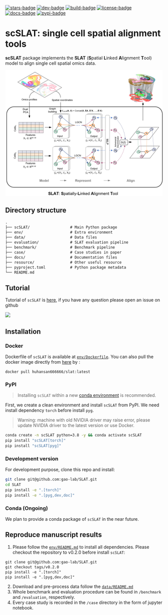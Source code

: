 [![stars-badge](https://img.shields.io/github/stars/gao-lab/SLAT?logo=GitHub&color=yellow)](https://github.com/gao-lab/SLAT/stargazers)
[![dev-badge](https://img.shields.io/endpoint?url=https://gist.githubusercontent.com/xiachenrui/bc835db052fde5bd731a09270b42006c/raw/slat_version.json)](https://gist.github.com/xiachenrui/bc835db052fde5bd731a09270b42006c)
[![build-badge](https://github.com/gao-lab/SLAT/actions/workflows/build.yml/badge.svg)](https://github.com/gao-lab/SLAT/actions/workflows/build.yml)
[![license-badge](https://img.shields.io/badge/License-MIT-yellow.svg)](https://opensource.org/licenses/MIT)
[![docs-badge](https://readthedocs.org/projects/slat/badge/?version=latest)](https://slat.readthedocs.io/en/latest/?badge=latest)
[![pypi-badge](https://img.shields.io/pypi/v/scslat)](https://pypi.org/project/scslat)
<!-- [![conda-badge](https://anaconda.org/bioconda/<name>/badges/version.svg)](https://anaconda.org/bioconda/<name>) -->

# scSLAT: single cell spatial alignment tools
**scSLAT** package implements the **SLAT** (**S**patial **L**inked **A**lignment **T**ool) model to align single cell spatial omics data.

![Model architecture](docs/_static/Model.png)

## Directory structure

```
.
├── scSLAT/                  # Main Python package
├── env/                     # Extra environment
├── data/                    # Data files
├── evaluation/              # SLAT evaluation pipeline
├── benchmark/               # Benchmark pipeline
├── case/                    # Case studies in paper
├── docs/                    # Documentation files
├── resource/                # Other useful resource 
├── pyproject.toml           # Python package metadata
└── README.md
```

## Tutorial
Tutorial of `scSLAT` is [here](https://slat.readthedocs.io/en/latest/tutorials.html), if you have any question please open an issue on github

<img src='docs/_static/imgalignment.gif' width='400'>


## Installation

### Docker
Dockerfile of `scSLAT` is available at [`env/Dockerfile`](env/Dockerfile). You can also pull the docker image directly from [here](https://hub.docker.com/repository/docker/huhansan666666/slat) by :
```
docker pull huhansan666666/slat:latest
```

### PyPI
> Installing `scSLAT` within a new [conda environment](https://conda.io/projects/conda/en/latest/user-guide/tasks/manage-environments.html) is recommended.

First, we create a clean environment and install `scSLAT` from PyPI. We need install dependency `torch` before install `pyg`.

> Warning: machine with old NVIDIA driver may raise error, please update NVIDIA driver to the latest version or use Docker.

```bash
conda create -n scSLAT python=3.8 -y && conda activate scSLAT
pip install "scSLAT[torch]"
pip install "scSLAT[pyg]"
```

### Development version
For development purpose, clone this repo and install:

```bash
git clone git@github.com:gao-lab/SLAT.git
cd SLAT
pip install -e ".[torch]"
pip install -e ".[pyg,dev,doc]"
```

### Conda (Ongoing)
We plan to provide a conda package of `scSLAT` in the near future.


## Reproduce manuscript results
1. Please follow the [`env/README.md`](env/README.md) to install all dependencies. Please checkout the repository to v0.2.0 before install `scSLAT`:

```
git clone git@github.com:gao-lab/SLAT.git
git checkout tags/v0.2.0
pip install -e ".[torch]"
pip install -e ".[pyg,dev,doc]"
```

2. Download and pre-process data follow the [`data/README.md`](data/README.md)
3. Whole benchmark and evaluation procedure can be found in `/benchmark` and `/evaluation`, respectively.
4. Every case study is recorded in the `/case` directory in the form of jupyter notebook.
